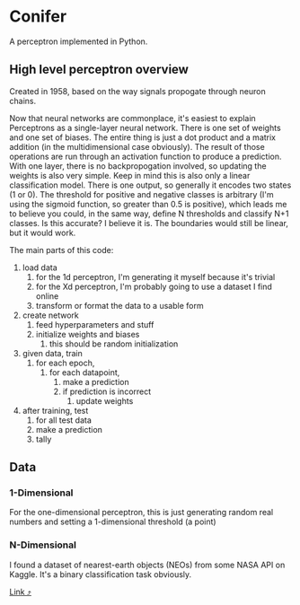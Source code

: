 # Conifer

A perceptron implemented in Python.

## High level perceptron overview

Created in 1958, based on the way signals propogate through neuron chains.

Now that neural networks are commonplace, it's easiest to explain Perceptrons as a 
single-layer neural network. There is one set of weights and one set of biases. The entire
thing is just a dot product and a matrix addition (in the multidimensional case
obviously). The result of those operations are run through an activation function to
produce a prediction. With one layer, there is no backpropogation involved, so updating
the weights is also very simple. Keep in mind this is also only a linear classification
model. There is one output, so generally it encodes two states (1 or 0). The threshold
for positive and negative classes is arbitrary (I'm using the sigmoid function, so 
greater than 0.5 is positive), which leads me to believe you could, in the same way,
define N thresholds and classify N+1 classes. Is this accurate? I believe it is. The 
boundaries would still be linear, but it would work.

The main parts of this code:

1. load data
    1. for the 1d perceptron, I'm generating it myself because it's trivial
    1. for the Xd perceptron, I'm probably going to use a dataset I find online
    1. transform or format the data to a usable form
1. create network
    1. feed hyperparameters and stuff
    1. initialize weights and biases
        1. this should be random initialization
1. given data, train
    1. for each epoch,
        1. for each datapoint,
            1. make a prediction
            1. if prediction is incorrect
                1. update weights
1. after training, test
    1. for all test data
    1. make a prediction
    1. tally 

## Data

### 1-Dimensional

For the one-dimensional perceptron, this is just generating random real numbers and 
setting a 1-dimensional threshold (a point)

### N-Dimensional

I found a dataset of nearest-earth objects (NEOs) from some NASA API on Kaggle. It's a binary
classification task obviously. 

[Link ⤴](https://www.kaggle.com/datasets/sameepvani/nasa-nearest-earth-objects)
